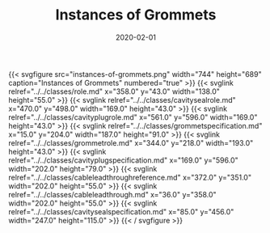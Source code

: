 ﻿---
title: Instances of Grommets
toc: false
type: specs
layout: diagram
date: "2020-02-01"
draft: false
specification: VEC
version: 1.2.0
documentType: "Recommendation"
elementType: Diagram
classes:
  - Role
  - CavitySealRole
  - CavityPlugRole
  - GrommetSpecification
  - GrommetRole
  - CavityPlugSpecification
  - CableLeadThroughReference
  - CableLeadThrough
  - CavitySealSpecification
menu:
  VEC-1.2.0:    
    parent: instances-of-components
    identifier: instances-of-components/instances-of-grommets
    weight: 1007009 

# Prev/next pager order (if `docs_section_pager` enabled in `params.toml`)
weight: 1007009
---
{{< svgfigure src="instances-of-grommets.png" width="744" height="689" caption="Instances of Grommets" numbered="true" >}}
  {{< svglink relref="../../classes/role.md" x="358.0" y="43.0" width="138.0" height="55.0" >}}
  {{< svglink relref="../../classes/cavitysealrole.md" x="470.0" y="498.0" width="169.0" height="43.0" >}}
  {{< svglink relref="../../classes/cavityplugrole.md" x="561.0" y="596.0" width="169.0" height="43.0" >}}
  {{< svglink relref="../../classes/grommetspecification.md" x="15.0" y="204.0" width="187.0" height="91.0" >}}
  {{< svglink relref="../../classes/grommetrole.md" x="344.0" y="218.0" width="193.0" height="43.0" >}}
  {{< svglink relref="../../classes/cavityplugspecification.md" x="169.0" y="596.0" width="202.0" height="79.0" >}}
  {{< svglink relref="../../classes/cableleadthroughreference.md" x="372.0" y="351.0" width="202.0" height="55.0" >}}
  {{< svglink relref="../../classes/cableleadthrough.md" x="36.0" y="358.0" width="202.0" height="55.0" >}}
  {{< svglink relref="../../classes/cavitysealspecification.md" x="85.0" y="456.0" width="247.0" height="115.0" >}}
{{< / svgfigure >}}
